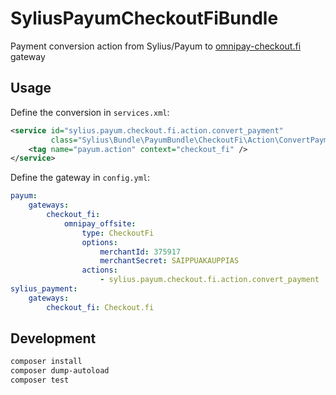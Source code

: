 # SyliusPayumCheckoutFiBundle

Payment conversion action from Sylius/Payum to [omnipay-checkout.fi](https://github.com/vesse/omnipay-checkout.fi) gateway

## Usage

Define the conversion in `services.xml`:

```xml
<service id="sylius.payum.checkout.fi.action.convert_payment"
         class="Sylius\Bundle\PayumBundle\CheckoutFi\Action\ConvertPaymentToCheckoutFiAction">
    <tag name="payum.action" context="checkout_fi" />
</service>
```

Define the gateway in `config.yml`:

```yaml
payum:
    gateways:
        checkout_fi:
            omnipay_offsite:
                type: CheckoutFi
                options:
                    merchantId: 375917
                    merchantSecret: SAIPPUAKAUPPIAS
                actions:
                    - sylius.payum.checkout.fi.action.convert_payment
sylius_payment:
    gateways:
        checkout_fi: Checkout.fi
```


## Development

```bash
composer install
composer dump-autoload
composer test
```
